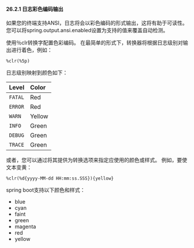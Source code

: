 #### 26.2.1 日志彩色编码输出

如果您的终端支持ANSI，日志将会以彩色编码的形式输出，这将有助于可读性。 您可以将spring.output.ansi.enabled设置为支持的值来覆盖自动检测。

使用％clr转换字配置色彩编码。 在最简单的形式下，转换器将根据日志级别对输出进行着色，例如：

```
%clr(%5p)
```

日志级别映射到颜色如下：

| Level | Color |
| :--- | :--- |
| `FATAL` | Red |
| `ERROR` | Red |
| `WARN` | Yellow |
| `INFO` | Green |
| `DEBUG` | Green |
| `TRACE` | Green |

或者，您可以通过将其提供为转换选项来指定应使用的颜色或样式。 例如，要使文本变黄：

```
%clr(%d{yyyy-MM-dd HH:mm:ss.SSS}){yellow}
```

spring boot支持以下颜色和样式：

* blue
* cyan
* faint
* green
* magenta
* red
* yellow





